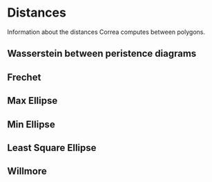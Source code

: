 # Distances

Information about the distances Correa computes between polygons.

## Wasserstein between peristence diagrams

## Frechet

## Max Ellipse

## Min Ellipse

## Least Square Ellipse

## Willmore